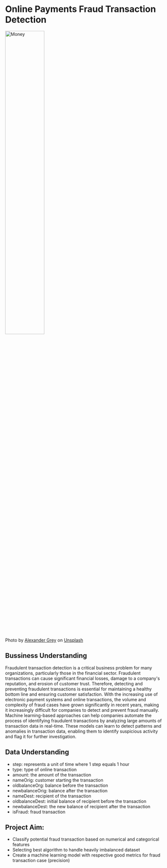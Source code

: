 # Online Payments Fraud Transaction Detection
 <img src="https://images.unsplash.com/photo-1518458028785-8fbcd101ebb9?ixlib=rb-4.0.3&ixid=MnwxMjA3fDB8MHxwaG90by1wYWdlfHx8fGVufDB8fHx8&auto=format&fit=crop&w=1470&q=80" alt="Money" width="50%">
<figcaption>Photo by <a href="https://unsplash.com/@sharonmccutcheon?utm_source=unsplash&utm_medium=referral&utm_content=creditCopyText">Alexander Grey</a> on <a href="https://unsplash.com/photos/-8a5eJ1-mmQ?utm_source=unsplash&utm_medium=referral&utm_content=creditCopyText">Unsplash</a>
  </figcaption>
  
 ## Bussiness Understanding
 Fraudulent transaction detection is a critical business problem for many organizations, particularly those in the financial sector. Fraudulent transactions can cause significant financial losses, damage to a company's reputation, and erosion of customer trust. Therefore, detecting and preventing fraudulent transactions is essential for maintaining a healthy bottom line and ensuring customer satisfaction. With the increasing use of electronic payment systems and online transactions, the volume and complexity of fraud cases have grown significantly in recent years, making it increasingly difficult for companies to detect and prevent fraud manually. Machine learning-based approaches can help companies automate the process of identifying fraudulent transactions by analyzing large amounts of transaction data in real-time.  These models can learn to detect patterns and anomalies in transaction data, enabling them to identify suspicious activity and flag it for further investigation. 

## Data Understanding
- step: represents a unit of time where 1 step equals 1 hour
- type: type of online transaction
- amount: the amount of the transaction
- nameOrig: customer starting the transaction
- oldbalanceOrg: balance before the transaction
- newbalanceOrig: balance after the transaction
- nameDest: recipient of the transaction
- oldbalanceDest: initial balance of recipient before the transaction
- newbalanceDest: the new balance of recipient after the transaction
- isFraud: fraud transaction

## Project Aim:
- Classify potential fraud transaction based on numerical and categorical features
- Selecting best algorithm to handle heavily imbalanced dataset
- Create a machine learning model with respective good metrics for fraud transaction case (precision)
